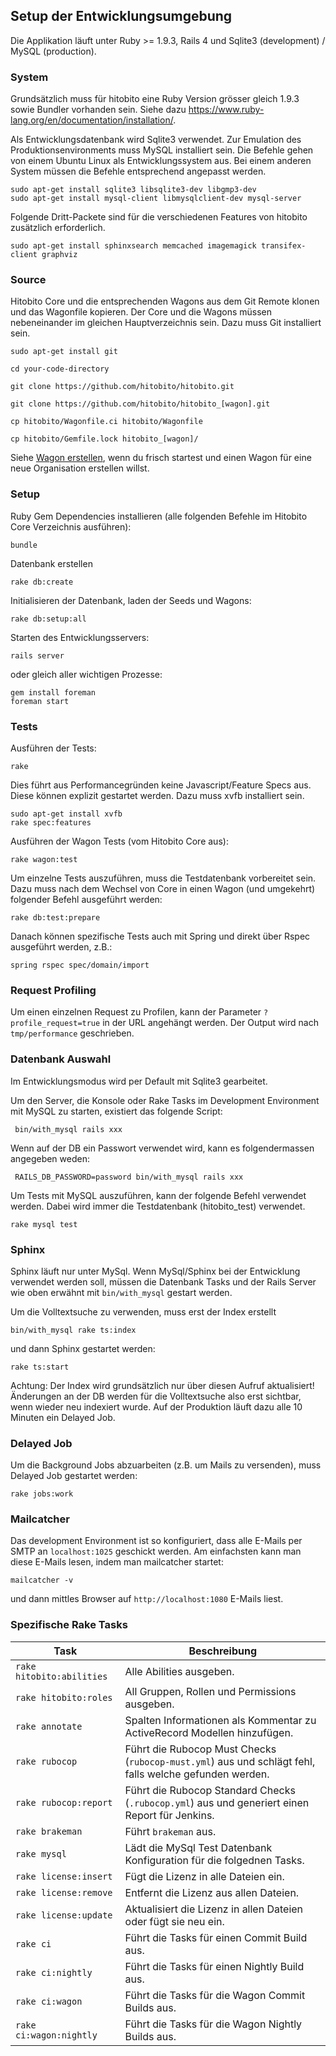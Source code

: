 ## Setup der Entwicklungsumgebung

Die Applikation läuft unter Ruby >= 1.9.3, Rails 4 und Sqlite3 (development) / MySQL (production). 


### System

Grundsätzlich muss für hitobito eine Ruby Version grösser gleich 1.9.3 sowie Bundler vorhanden sein.
Siehe dazu https://www.ruby-lang.org/en/documentation/installation/.

Als Entwicklungsdatenbank wird Sqlite3 verwendet. Zur Emulation des Produktionsenvironments muss 
MySQL installiert sein. Die Befehle gehen von einem Ubuntu Linux als Entwicklungssystem aus. 
Bei einem anderen System müssen die Befehle entsprechend angepasst werden.

    sudo apt-get install sqlite3 libsqlite3-dev libgmp3-dev
    sudo apt-get install mysql-client libmysqlclient-dev mysql-server

Folgende Dritt-Packete sind für die verschiedenen Features von hitobito zusätzlich erforderlich. 

    sudo apt-get install sphinxsearch memcached imagemagick transifex-client graphviz


### Source

Hitobito Core und die entsprechenden Wagons aus dem Git Remote klonen und das Wagonfile kopieren. 
Der Core und die Wagons müssen nebeneinander im gleichen Hauptverzeichnis sein. 
Dazu muss Git installiert sein.

    sudo apt-get install git
    
    cd your-code-directory

    git clone https://github.com/hitobito/hitobito.git

    git clone https://github.com/hitobito/hitobito_[wagon].git

    cp hitobito/Wagonfile.ci hitobito/Wagonfile

    cp hitobito/Gemfile.lock hitobito_[wagon]/
    
Siehe [Wagon erstellen](04_wagons.md#wagon-erstellen), wenn du frisch startest und einen Wagon für eine neue 
Organisation erstellen willst.  


### Setup

Ruby Gem Dependencies installieren (alle folgenden Befehle im Hitobito Core Verzeichnis ausführen):

    bundle

Datenbank erstellen

    rake db:create

Initialisieren der Datenbank, laden der Seeds und Wagons:

    rake db:setup:all

Starten des Entwicklungsservers:

    rails server
    
oder gleich aller wichtigen Prozesse:
    
    gem install foreman
    foreman start

### Tests

Ausführen der Tests:

    rake

Dies führt aus Performancegründen keine Javascript/Feature Specs aus. Diese können explizit 
gestartet werden. Dazu muss xvfb installiert sein.

    sudo apt-get install xvfb
    rake spec:features

Ausführen der Wagon Tests (vom Hitobito Core aus):

    rake wagon:test

Um einzelne Tests auszuführen, muss die Testdatenbank vorbereitet sein. Dazu muss nach dem Wechsel 
von Core in einen Wagon (und umgekehrt) folgender Befehl ausgeführt werden:

    rake db:test:prepare

Danach können spezifische Tests auch mit Spring und direkt über Rspec ausgeführt werden, z.B.:

    spring rspec spec/domain/import


### Request Profiling

Um einen einzelnen Request zu Profilen, kann der Parameter `?profile_request=true` in der URL 
angehängt werden. Der Output wird nach `tmp/performance` geschrieben.


### Datenbank Auswahl

Im Entwicklungsmodus wird per Default mit Sqlite3 gearbeitet. 

Um den Server, die Konsole oder Rake Tasks im Development Environment mit MySQL zu starten, 
existiert das folgende Script:

     bin/with_mysql rails xxx

Wenn auf der DB ein Passwort verwendet wird, kann es folgendermassen angegeben weden:
   
     RAILS_DB_PASSWORD=password bin/with_mysql rails xxx

Um Tests mit MySQL auszuführen, kann der folgende Befehl verwendet werden. Dabei wird immer die 
Testdatenbank (hitobito_test) verwendet.

    rake mysql test


### Sphinx

Sphinx läuft nur unter MySql. Wenn MySql/Sphinx bei der Entwicklung verwendet werden soll, müssen 
die Datenbank Tasks und der Rails Server wie oben erwähnt mit `bin/with_mysql` gestart werden.

Um die Volltextsuche zu verwenden, muss erst der Index erstellt
 
    bin/with_mysql rake ts:index
 
und dann Sphinx gestartet werden: 

    rake ts:start

Achtung: Der Index wird grundsätzlich nur über diesen Aufruf aktualisiert! Änderungen an der DB 
werden für die Volltextsuche also erst sichtbar, wenn wieder neu indexiert wurde. Auf der Produktion 
läuft dazu alle 10 Minuten ein Delayed Job.


### Delayed Job

Um die Background Jobs abzuarbeiten (z.B. um Mails zu versenden), muss Delayed Job gestartet werden:

    rake jobs:work


### Mailcatcher

Das development Environment ist so konfiguriert, dass alle E-Mails per SMTP an `localhost:1025` 
geschickt werden. Am einfachsten kann man diese E-Mails lesen, indem man mailcatcher startet:

    mailcatcher -v

und dann mittles Browser auf `http://localhost:1080` E-Mails liest.


### Spezifische Rake Tasks

| Task | Beschreibung |
| --- | --- |
| `rake hitobito:abilities` | Alle Abilities ausgeben. |
| `rake hitobito:roles` | All Gruppen, Rollen und Permissions ausgeben. |
| `rake annotate` | Spalten Informationen als Kommentar zu ActiveRecord Modellen hinzufügen. |
| `rake rubocop` | Führt die Rubocop Must Checks (`rubocop-must.yml`) aus und schlägt fehl, falls welche gefunden werden. |
| `rake rubocop:report` | Führt die Rubocop Standard Checks (`.rubocop.yml`) aus und generiert einen Report für Jenkins. |
| `rake brakeman` | Führt `brakeman` aus. |
| `rake mysql` | Lädt die MySql Test Datenbank Konfiguration für die folgednen Tasks. |
| `rake license:insert` | Fügt die Lizenz in alle Dateien ein. |
| `rake license:remove` | Entfernt die Lizenz aus allen Dateien. |
| `rake license:update` | Aktualisiert die Lizenz in allen Dateien oder fügt sie neu ein. |
| `rake ci` | Führt die Tasks für einen Commit Build aus. |
| `rake ci:nightly` | Führt die Tasks für einen Nightly Build aus. |
| `rake ci:wagon` | Führt die Tasks für die Wagon Commit Builds aus. |
| `rake ci:wagon:nightly` | Führt die Tasks für die Wagon Nightly Builds aus. |
